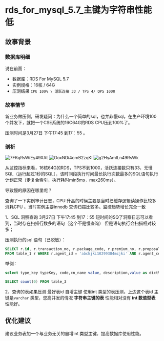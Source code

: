# rds_for_mysql_5.7_主键为字符串性能低

## 故事背景

### 数据库明细

说在前面：

* 数据库：RDS For MySQL 5.7
* 实例规格：16核 / 64G
* 压测结果 `CPU 100% \ 活跃连接 33 / TPS 4/ QPS 1000`


### 故事情节

新业务做压侧，研发疑问：为什么一个简单的sql，也并非慢sql，在生产环境100个并发下，就把一个CSE系统的16C64G的RDS CPU压到100%了。

压测时间是3月27日 下午17:45 到17：55 。


### 剖析

<img src='https://i.loli.net/2020/04/02/7FKqRsWiEy49XAt.jpg' alt='7FKqRsWiEy49XAt'/>

<img src='https://i.loli.net/2020/04/02/OoxNDi4cmB2zqKI.jpg' alt='OoxNDi4cmB2zqKI'/>

<img src='https://i.loli.net/2020/04/02/g2HyAmlLn49RsWk.jpg' alt='g2HyAmlLn49RsWk'/>


从监控指标来看，16核64G的RDS，TPS不到1000，活跃连接数只有33，无慢SQL（运行超过1秒的SQL），该时间段执行时间最长执行次数最多的SQL语句执行计划正常（走复合索引，执行耗时min5ms，max260ms）。

导致慢的原因在哪里呢？

查询了一下实例审计日志，CPU 升高的时候主要是当时扫缓存逻辑读操作比较多消耗CPU 。当时实例主要innodb 查询扫描比较多。监控趋势增长完全一致

1、SQL 洞察查询  3月27日  下午17:45 到17：55 短时间的SQ了洞察日志可以看到，当时存在扫描行数多的语句（这个不是慢查询） 但是语句执行会扫描相对较多；

压测执行的sql 语句（已脱敏）：

```sql
SELECT r.id, r.transaction_no, r.package_code, r.premium_no, r.proposal_no , r.company_name, r.package_name, r.package_type, r.updated_date, r.calculation_mode , r.transfer_insurance_status
FROM table_1 r WHERE r.agent_id = 'abckjki10299384mcjki' AND r.agent_company_code = '0986' ORDER BY r.created_date DESC LIMIT 10
```

举例：

```sql
select type_key typeKey, code,cn_name value, description,value as dictValue,en_name enValue from table_2 where type_key='BO' and record_status = '1' order by sort

SELECT count(0) FROM table_3
```

2、查询的表如果压测 最好表id 自增主键 使用int 类型的表压测，上边这个表id 主键是`varchar` 类型，您高并发的情况 **字符串主键的表** 性能相对没有 **int 数值型表**性能好。

## 优化建议

建议业务表加一个与业务无关的自增int 类型主键，提高数据库使用性能。
